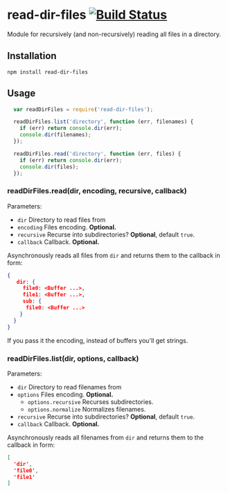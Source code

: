 # read-dir-files [![Build Status](https://secure.travis-ci.org/mmalecki/node-read-dir-files.png)](http://travis-ci.org/mmalecki/node-read-dir-files)

Module for recursively (and non-recursively) reading all files in a directory.

## Installation

    npm install read-dir-files

## Usage
```js
  var readDirFiles = require('read-dir-files');

  readDirFiles.list('directory', function (err, filenames) {
    if (err) return console.dir(err);
    console.dir(filenames);
  });

  readDirFiles.read('directory', function (err, files) {
    if (err) return console.dir(err);
    console.dir(files);
  });

```

### readDirFiles.read(dir, encoding, recursive, callback)

Parameters:

  * `dir` Directory to read files from
  * `encoding` Files encoding. **Optional.**
  * `recursive` Recurse into subdirectories? **Optional**, default `true`.
  * `callback` Callback. **Optional.**

Asynchronously reads all files from `dir` and returns them to the callback
in form:

```json
{
   dir: {
     file0: <Buffer ...>,
     file1: <Buffer ...>,
     sub: {
      file0: <Buffer ...>
    }
  }
}
```

If you pass it the encoding, instead of buffers you'll get strings.

### readDirFiles.list(dir, options, callback)

Parameters:

  * `dir` Directory to read filenames from
  * `options` Files encoding. **Optional.**
    * `options.recursive` Recurses subdirectories.
    * `options.normalize` Normalizes filenames.
  * `recursive` Recurse into subdirectories? **Optional**, default `true`.
  * `callback` Callback. **Optional.**

Asynchronously reads all filenames from `dir` and returns them to the callback
in form:

```json
[
  'dir',
  'file0',
  'file1'
]
```
